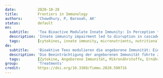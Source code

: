 ```yaml
---
date:          2020-10-28
title:         Frontiers in Immunology
authors:       'Chowdhury, P, Barooah, AK'
status:        default
en:
  subtitle:    'Tea Bioactive Modulate Innate Immunity: In Perception to COVID-19 Pandemic'
  description: 'Innate immunity impairment led to disruption in cascade of signaling pathways upregulating pro-inflammatory cytokines, diminish interferons, depleted natural killer cells and activate reactive oxygen species production. These conditions severely affected body’s ability to fight against infectious diseases and also plays a pivotal role in disease progression. Here, in emphasis is on nutritional immunity for regulating effective innate immune response for combating against infectious diseases like novel coronavirus disease (COVID 19). Drawing from discoveries on in-vitro experiments, animal models and human trials, tea polyphenols, micronutrients, and vitamins has the potential to modulate and enhance innate immune response. This article provides a comprehensive review on tea (Camellia sinensis L) infusion (a hot water extract of dried processed tea leaves prepared from young shoots of tea plant) as an innate immunity modulator. Tea infusion is rich in polyphenols; epigallocatechin gallate (EGCG) and theaflavin (TF), major green and black tea polyphenols, respectively. Studies showed their immunomodulatory competence. Tea infusions are also rich in alkaloids; caffeine and its intermediates, theophylline and theobromine, which have anti-inflammatory properties. Tea plant being an acidophilic perennial crop can accumulate different micronutrients, viz., copper (Cu), iron (Fe), manganese (Mn), selenium (Se), and zinc (Zn) from growing medium, i.e., from soil, which led to their considerable presence in tea infusion. Micronutrients are integral part of innate immune response. Overall, this review presents tea infusion as an important source of nutritional immunity which can enhance innate immune response in order to mitigate the unprecedented COVID-19 pandemic.'
  tags:        [cytokines, innate immunity, micronutrients, nutritional immunity, tea polyphenols, vitamins]
de:
  subtitle:    'Bioaktive Tees modulieren die angeborene Immunität: Ein Blick auf die COVID-19-Pandemie'
  description: 'Die Beeinträchtigung der angeborenen Immunität führte zu einer Unterbrechung der Kaskade von Signalwegen, die pro-inflammatorische Zytokine hochregulierten, Interferone verringerten, natürliche Killerzellen verarmten und die Produktion reaktiver Sauerstoffspezies aktivierten. Diese Bedingungen beeinträchtigen die Fähigkeit des Körpers, Infektionskrankheiten zu bekämpfen, und spielen auch eine entscheidende Rolle bei der Krankheitsprogression. Hier liegt der Schwerpunkt auf der ernährungsbedingten Immunität zur Regulierung einer wirksamen angeborenen Immunantwort zur Bekämpfung von Infektionskrankheiten wie der neuartigen Coronavirus-Krankheit (COVID 19). Auf der Grundlage von Entdeckungen bei In-vitro-Experimenten, Tiermodellen und Studien am Menschen haben Tee-Polyphenole, Mikronährstoffe und Vitamine das Potenzial, die angeborene Immunantwort zu modulieren und zu verbessern. Dieser Artikel bietet einen umfassenden Überblick über Tee (Camellia sinensis L.), einen Heißwasserextrakt aus getrockneten, verarbeiteten Teeblättern, die aus jungen Trieben der Teepflanze gewonnen werden, als Modulator der angeborenen Immunität. Teeaufguss ist reich an Polyphenolen; Epigallocatechingallat (EGCG) und Theaflavin (TF), die wichtigsten Polyphenole des grünen bzw. schwarzen Tees. In Studien wurde ihre immunmodulatorische Wirkung nachgewiesen. Teeaufgüsse sind auch reich an Alkaloiden; Koffein und seine Zwischenprodukte Theophyllin und Theobromin, die entzündungshemmende Eigenschaften haben. Da die Teepflanze eine säureliebende, mehrjährige Pflanze ist, kann sie verschiedene Mikronährstoffe wie Kupfer (Cu), Eisen (Fe), Mangan (Mn), Selen (Se) und Zink (Zn) aus dem Wachstumsmedium, d. h. aus dem Boden, aufnehmen, was zu ihrem beträchtlichen Vorkommen im Teeaufguss führt. Mikronährstoffe sind ein wesentlicher Bestandteil der angeborenen Immunantwort. Insgesamt wird in dieser Übersicht der Teeaufguss als wichtige Quelle für die ernährungsbedingte Immunität vorgestellt, die die angeborene Immunantwort verstärken kann, um die beispiellose COVID-19-Pandemie einzudämmen.' 
  tags:        [Zytokine, Angeborene Immunität, Mikronährstoffe, Ernährungsbedingte Immunität, Tee-Polyphenole, Vitamine]
group:         'Treatments'
credit:        https://doi.org/10.3389/fimmu.2020.590716
---
```


